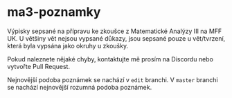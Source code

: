 # ma3-poznamky
Výpisky sepsané na přípravu ke zkoušce z Matematické Analýzy III na MFF UK.
U většiny vět nejsou vypsané důkazy, jsou sepsané pouze u vět/tvrzení, která
byla vypsána jako okruhy u zkoušky.

Pokud naleznete nějaké chyby, kontaktujte mě prosím na Discordu nebo vytvořte Pull Request.

Nejnovější podoba poznámek se nachází v `edit` branchi. V `master` branchi se nachází nejnovější rozumná podoba poznámek.